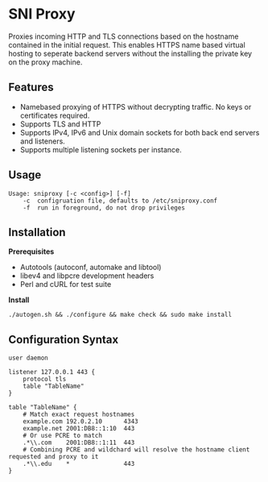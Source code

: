 SNI Proxy
=========

Proxies incoming HTTP and TLS connections based on the hostname contained in
the initial request. This enables HTTPS name based virtual hosting to seperate
backend servers without the installing the private key on the proxy machine.

Features
--------
+ Namebased proxying of HTTPS without decrypting traffic. No keys or
  certificates required.
+ Supports TLS and HTTP
+ Supports IPv4, IPv6 and Unix domain sockets for both back end servers and
  listeners.
+ Supports multiple listening sockets per instance.

Usage
-----

    Usage: sniproxy [-c <config>] [-f]
        -c  configruation file, defaults to /etc/sniproxy.conf
        -f  run in foreground, do not drop privileges


Installation
------------

**Prerequisites**

+ Autotools (autoconf,  automake and libtool)
+ libev4 and libpcre development headers
+ Perl and cURL for test suite

**Install**

    ./autogen.sh && ./configure && make check && sudo make install


Configuration Syntax
--------------------

    user daemon

    listener 127.0.0.1 443 {
        protocol tls
        table "TableName"
    }

    table "TableName" {
        # Match exact request hostnames
        example.com 192.0.2.10      4343
        example.net 2001:DB8::1:10  443
        # Or use PCRE to match
        .*\\.com    2001:DB8::1:11  443
        # Combining PCRE and wildchard will resolve the hostname client requested and proxy to it
        .*\\.edu    *               443
    }
